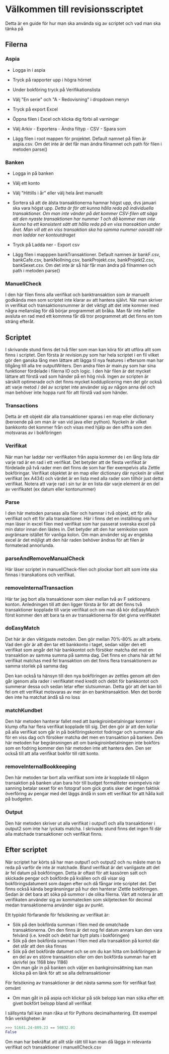 # Välkommen till revisionsscriptet

Detta är en guide för hur man ska använda sig av scriptet och vad man ska tänka på

## Filerna

### Aspia

* Logga in i aspia

* Tryck på rapporter upp i högra hörnet

* Under bokföring tryck på Verifikationslista

* Välj "En serie" och "A - Redovisning" i dropdown menyn

* Tryck på export Excel

* Öppna filen i Excel och klicka dig förbi all varningar

* Välj Arkiv - Exportera - Ändra filtyp - CSV - Spara som

* Lägg filen i root mappen för projektet. Default namnet på filen är aspia.csv. Om det inte är det får man ändra filnamnet och path för filen i metoden parse()

### Banken

* Logga in på banken

* Välj ett konto

* Välj "Hittills i år" eller välj hela året manuellt

* Sortera så att de älsta transaktionerna hamnar högst upp, dvs januari ska vara högst upp. *Detta är för att kunna hålla reda på individuella transaktioner. 
Om man inte vänder på det kommer CSV-filen att säga att den nyaste transaktionen har nummer 1 och då kommer man inte kunna ha ett konsistent sätt att hålla reda
på en viss transaktion under året. Man vill att en viss transaktion ska ha samma nummer oavsätt när man laddar ner kontoutdraget*

* Tryck på Ladda ner - Export csv

* Lägg filen i mapppen bankTransaktioner. Default namnen är bankF.csv, bankCafe.csv, bankNollning.csv, bankProjekt.csv, bankProjekt2.csv, bankSexet.csv. Om det inte är så här får man ändra på filnamnen och path i metoden parse()

### ManuellCheck

I den här filen finns alla verifikat och banktransaktion som är manuellt godkända men som scriptet inte klarar av att hantera självt. När man skriver in verifikat och transaktionsnummer är det viktigt att det inte kommer med några mellanslag för då börjar programmet att bråka. Man får inte helller avsluta en rad med ett kommma får då tror programmet att det finns en tom sträng efteråt.


## Scriptet

I skrivande stund finns det två filer som man kan köra för att utföra allt som finns i scriptet. Den första är revision.py som har hela scriptet i en fil vilket gör den ganska lång men lättare att lägga til nya features i eftersom man har tillgång till alla tre outputWriters. Den andra filen är main.py som har sina funktioner fördelade i filerna IO och logic. I den här filen är det mycket lättare att förstå vad som händer på en hög nivå. Ingen av scripten är särskilt optimerade och det finns mycket kodduplicering men det gör också att varje metod / del av scriptet inte använder sig av någon anna del och man behöver inte hoppa runt för att förstå vad som händer. 

### Transactions

Detta är ett objekt där alla transaktioner sparas i en map eller dictionary (beroende på om man är van vid java eller python). Nyckeln är vilket bankkonto det kommer från och visas med hjälp av den siffra som den motsvaras av i bokföringen

### Verifikat

När man har laddar ner verifikaten från aspia kommer de i en lång lista där varje rad är en rad i ett verifikat. Det betyder att de flesta verifikat är fördelade på två rader men det finns de som har fler exempelvis alla Zettle bokföringar.
Verifikat objektet är en map eller dictionary där nyckeln är vilket verifikat (ex A434) och värdet är en lista med alla rader som tillhör just detta verifikat. Notera att varje rad i sin tur är en lista där varje element är en del av verifikatet (ex datum eller kontonummer)

### Parse

I den här metoden parseas alla filer och hamnar i två objekt, ett för alla verifikat och ett för alla transaktioner. Här i finns det en inställning om hur man läser in excel filen med verifikat som har passerat svenska excel på min dator innan den lästes in. Det betyder att den har semikolon som avgränsare istället för vanliga kolon. Om man använder sig av engelska excel är det möjligt att den här raden behöver ändras för att filen är formaterad annorlunda.

### parseAndRemoveManualCheck

Här läser scriptet in manuellCheck-filen och plockar bort allt som inte ska finnas i transkations och verifikat.

### removeInternalTransaction

Här tar jag bort alla transaktioner som sker mellan två av F sektionens konton. Anledningen till att den ligger första är för att det finns två transaktioner kopplade till varje verifikat och om man då kör doEasyMatch först kommer den att bara ta en av transaktionerna för det givna verifikatet

### doEasyMatch

Det här är den viktigaste metoden. Den gör mellan 70%-80% av allt arbete. Vad den gör är att den tar ett bankkonto i taget, sedan väljer den ett verifikat som angår det här bankkontot och försöker matcha det mot en transaktion av samma summa på samma dag. Det finns en chans här att fel verifikat matchas med fel transaktion om det finns flera transaktionern av samma storlek på samma dag

Den kan också ta hänsyn till den nya bokföringen av zettles genom att den går igenom alla rader i verifikatet med kredit och debit för bankkontot och summerar dessa och sedan letar efter slutsumman. Detta gör att det kan bli fel om ett verifikat motsvaras av mer än en banktransaktion. Men det borde den inte ha matchat ändå så no loss

### matchKundbet

Den här metoden hanterar fallet med att bankgiroinbetalningar kommer i klump ofta har flera verifikat kopplade till sig. Det den gör är att den kollar på alla verifikat som går in på bokföringskontot fodringar och summerar alla för en viss dag och försöker matcha det men en transaktion på banken. Den här metoden har begränsningen att om bankgiroinbetalningen inte bokförs som en fodring kommer den här metoden inte att hantera den. Den ser också till att alla verifikat bokför till rätt konto.

### removeInternalBookkeeping

Den här metoden tar bort alla verifikat som inte är kopplade till någon transaktion på banken utan bara hör till budget formaliteter exempelvis när sanning betalar sexet för en fotograf som gick gratis sker det ingen faktisk överföring av pengar med det läggs ändå in som ett verifikat för att hålla koll på budgeten.

### Output

Den här metoden skriver ut alla verifikat i output1 och alla transaktioner i output2 som inte har lyckats matcha. I skrivade stund finns det ingen fil där alla matchade transaktioner och verifikat finns.

## Efter scriptet

När scriptet har körts så har man output1 och output2 och nu måste man ta reda på varför de inte är matchade. Bland verifikat är det vanligaste att det är fel datum på bokföringen. Detta är oftast för att kassören satt och skickade pengar och bokförde på kvällen och då visar sig bokföringsdatument som dagen efter och då fångar inte scriptet det. Det finns också kända begränsningar på hur den hanterar iZettle bokföringen. Sedan är det bara att söka på summor i de olika filerna. Värt att notera är att verifikaten använder sig av kommatecken som skiljetecken för decimal medan transaktionerna använder siga av punkt. 

Ett typiskt förfarande för felsökning av verifikat är:
* Sök på den bokförda summan i filen med de omatchade transaktionerna. Om den finns är det nog fel datum annars kan den vara felvänd (i.e. kredit och debit har bytt plats i bokföringen)
* Sök på den bokförda summan i filen med alla transaktion på kontot där det står att den ska finnas
* Sök på det bokförde datumet och se om du kan hitta om bokföringen är en del av en större transaktion eller om den bokförda summan har ett skrivfel (ex 1168 blev 1186)
* Om man går in på banken och väljer en bankgiroinsättning kan man klicka på en länk för att se alla deltransaktioner

För felsökning av transaktioner är det nästa samma som för verifikat fast omvänt
* Om man gåt in på aspia och klickar på sök belopp kan man söka efter ett givet bokfört belopp bland all verifikat

I sällsynta fall kan man råka ut för Pythons decimalhantering. Ett exempel från verkligheten är 
```py
>>> 51641.24-809.23 == 50832.01
False
```

Om man har bekräftat att allt står rätt till kan man då lägga in relevanta verifikat och transaktioner i manuellCheck.csv